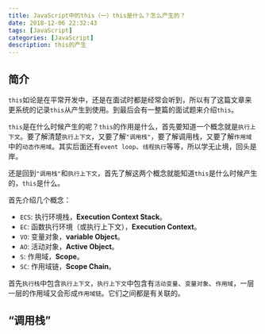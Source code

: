 ```yaml
---
title: JavaScript中的this（一）this是什么？怎么产生的？
date: 2018-12-06 22:32:43
tags: [JavaScript]
categories: [JavaScript]
description: this的产生
---
```


## 简介

`this`如论是在平常开发中，还是在面试时都是经常会听到，所以有了这篇文章来更系统的记录`this`从产生到使用。到最后会有一整篇的面试题来介绍`this`。

`this`是在什么时候产生的呢？`this`的作用是什么，首先要知道一个概念就是`执行上下文`。要了解清楚`执行上下文`，又要了解`"调用栈"`，要了解调用栈，又要了解`作用域`中的`动态作用域`。其实后面还有`event loop`、`线程执行`等等，所以学无止境，回头是岸。

还是回到`"调用栈"`和`执行上下文`，首先了解这两个概念就能知道`this`是什么时候产生的，`this`是什么。

首先介绍几个概念：

- `ECS`: 执行环境栈，**Execution Context Stack**。
- `EC`: 函数执行环境（或执行上下文），**Execution Context**。
- `VO`: 变量对象，**variable Object**。
- `AO`: 活动对象，**Active Object**。
- `S`: 作用域，**Scope**。
- `SC`: 作用域链，**Scope Chain**。

首先`执行栈`中包含`执行上下文`，`执行上下文`中包含有`活动变量`、`变量对象`、`作用域`，一层一层的作用域又会形成`作用域链`。它们之间都是有关联的。

## “调用栈”

